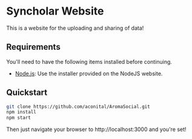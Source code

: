 # Syncholar Website

This is a website for the uploading and sharing of data!

## Requirements

You'll need to have the following items installed before continuing.

  * [Node.js](http://nodejs.org): Use the installer provided on the NodeJS website.

## Quickstart

```bash
git clone https://github.com/aconital/AromaSocial.git
npm install
npm start
```
Then just navigate your browser to http://localhost:3000 and you're set!